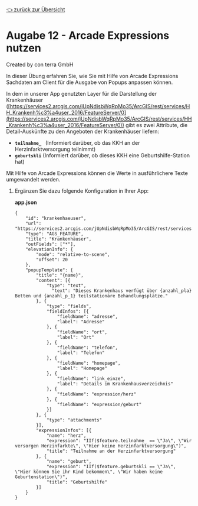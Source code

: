 [:point_left: zurück zur Übersicht](README.md)

Augabe 12 - Arcade Expressions nutzen
========================================================

Created by con terra GmbH

In dieser Übung erfahren Sie, wie Sie mit Hilfe von Arcade Expressions Sachdaten am Client für die Ausgabe von Popups anpassen können.

In dem in unserer App genutzten Layer für die Darstellung der Krankenhäuser ([https://services2.arcgis.com/jUpNdisbWqRpMo35/ArcGIS/rest/services/HH_Krankenh%c3%a4user_2016/FeatureServer/0](https://services2.arcgis.com/jUpNdisbWqRpMo35/ArcGIS/rest/services/HH_Krankenh%c3%a4user_2016/FeatureServer/0)) gibt es zwei Attribute, die Detail-Auskünfte zu den Angeboten der Krankenhäuser liefern:

-   **`teilnahme_ `** (Informiert darüber, ob das KKH an der Herzinfarktversorgung teilnimmt)
-   **`geburtskli`** (Informiert darüber, ob dieses KKH eine Geburtshilfe-Station hat)

Mit Hilfe von Arcade Expressions können die Werte in ausführlichere Texte umgewandelt werden.

1.  Ergänzen Sie dazu folgende Konfiguration in Ihrer App:

    **app.json**

    ``` {.syntaxhighlighter-pre data-syntaxhighlighter-params="brush: js; gutter: false; theme: Confluence" data-theme="Confluence"}
    {
        "id": "krankenhaeuser",
        "url": "https://services2.arcgis.com/jUpNdisbWqRpMo35/ArcGIS/rest/services/HH_Krankenh%c3%a4user_2016/FeatureServer/0",
        "type": "AGS_FEATURE",
        "title": "Krankenhäuser",
        "outFields": ["*"],
        "elevationInfo": {
            "mode": "relative-to-scene",
            "offset": 20
        },
        "popupTemplate": {
            "title": "{name}",
            "content": [{
                "type": "text",
                  "text": "Dieses Krankenhaus verfügt über {anzahl_pla} Betten und {anzahl_p_1} teilstationäre Behandlungsplätze."
            }, {
                "type": "fields",
                "fieldInfos": [{
                    "fieldName": "adresse",
                    "label": "Adresse"
                }, {
                    "fieldName": "ort",
                    "label": "Ort"
                }, {
                    "fieldName": "telefon",
                    "label": "Telefon"
                }, {
                    "fieldName": "homepage",
                    "label": "Homepage"
                }, {
                    "fieldName": "link_einze",
                    "label": "Details im Krankenhausverzeichnis"
                }, {
                    "fieldName": "expression/herz"
                }, {
                    "fieldName": "expression/geburt"
                }]
            }, {
                "type": "attachments"
            }],
            "expressionInfos": [{
                "name": "herz",
                "expression": "IIf($feature.teilnahme_ == \"Ja\", \"Wir versorgen Herzinfarkte\", \"Hier keine Herzinfarktversorgung\")",
                "title": "Teilnahme an der Herzinfarktversorgung"
            }, {
                "name": "geburt",
                "expression": "IIf($feature.geburtskli == \"Ja\", \"Hier können Sie ihr Kind bekommen\", \"Wir haben keine Geburtenstation\")",
                "title": "Geburtshilfe"
            }]
        }
    }
    ```

